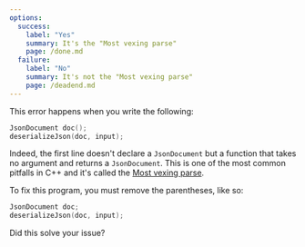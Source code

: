 ```yaml
---
options:
  success:
    label: "Yes"
    summary: It's the "Most vexing parse"
    page: /done.md
  failure:
    label: "No"
    summary: It's not the "Most vexing parse"
    page: /deadend.md
---
```


This error happens when you write the following:

```c++
JsonDocument doc();
deserializeJson(doc, input);
```

Indeed, the first line doesn't declare a `JsonDocument` but a function that takes no argument and returns a `JsonDocument`. This is one of the most common pitfalls in C++ and it's called the [Most vexing parse](https://en.wikipedia.org/wiki/Most_vexing_parse).

To fix this program, you must remove the parentheses, like so:

```c++
JsonDocument doc;
deserializeJson(doc, input);
```

Did this solve your issue?
